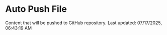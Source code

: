 # Auto Push File

Content that will be pushed to GitHub repository.
Last updated: 07/17/2025, 06:43:19 AM